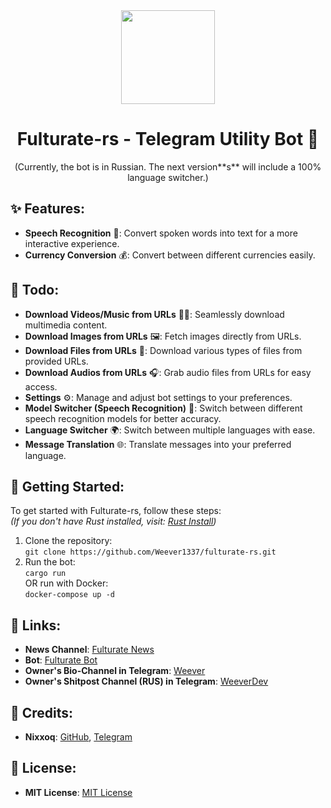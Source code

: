 <div align="center">
  <img src="https://weever.my/_next/image?url=https%3A%2F%2Fcamo.githubusercontent.com%2Fa3662ea2d6a9a0b4ba2bfc2501db31c0815afd2c4d25ec3d29ad3b7aaac464ce%2F68747470733a2f2f63646e2e646973636f72646170702e636f6d2f6174746163686d656e74732f3732343938333636393131343134323735312f313336303330383531303737363336353230382f6368616e6e656c73345f70726f66696c652e6a70673f65783d36376661613538362669733d363766393534303626686d3d6366616562303939656438333961313932333735663863316134636636313134363037303165623231343137383965313438336534366434373830643661323626&w=640&q=75" width="150">
  <h1>Fulturate-rs - Telegram Utility Bot 🤖</h1>
  (Currently, the bot is in Russian. The next version**s** will include a 100% language switcher.)
</div>

## ✨ Features:
- **Speech Recognition** 🎤: Convert spoken words into text for a more interactive experience.
- **Currency Conversion** 💰: Convert between different currencies easily.

## 🔹 Todo:
- **Download Videos/Music from URLs** 🎥🎶: Seamlessly download multimedia content.
- **Download Images from URLs** 🖼️: Fetch images directly from URLs.
- **Download Files from URLs** 📂: Download various types of files from provided URLs.
- **Download Audios from URLs** 🎧: Grab audio files from URLs for easy access.
- **Settings** ⚙️: Manage and adjust bot settings to your preferences.
- **Model Switcher (Speech Recognition)** 🧠: Switch between different speech recognition models for better accuracy.
- **Language Switcher** 🌍: Switch between multiple languages with ease.
- **Message Translation** 🌐: Translate messages into your preferred language.

## 🚀 Getting Started:
To get started with Fulturate-rs, follow these steps:  
*(If you don't have Rust installed, visit: [Rust Install](https://www.rust-lang.org/tools/install))*

1. Clone the repository:  
   `git clone https://github.com/Weever1337/fulturate-rs.git`
2. Run the bot:  
   `cargo run`  
   OR run with Docker:  
   `docker-compose up -d`

## 🔗 Links:
- **News Channel**: [Fulturate News](https://t.me/FulturateNews)
- **Bot**: [Fulturate Bot](https://t.me/FulturateBot)
- **Owner's Bio-Channel in Telegram**: [Weever](https://t.me/Weever)
- **Owner's Shitpost Channel (RUS) in Telegram**: [WeeverDev](https://t.me/WeeverDev)

## 💖 Credits:
- **Nixxoq**: [GitHub](https://github.com/nixxoq), [Telegram](https://t.me/nixxoq)

## 📄 License:
- **MIT License**: [MIT License](https://github.com/Weever1337/fulturate-rs/blob/main/LICENSE)
